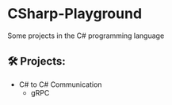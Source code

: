 # CSharp-Playground
Some projects in the C# programming language

## 🛠️ Projects:
- C# to C# Communication
  * gRPC

